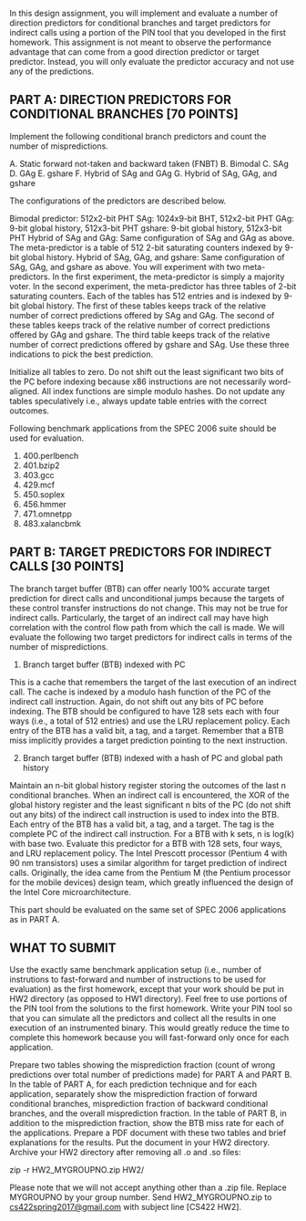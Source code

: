 In this design assignment, you will implement and evaluate a number of
direction predictors for conditional branches and target predictors for indirect calls
using a portion of the PIN tool that you developed in the first homework.
This assignment is not meant to observe the performance advantage
that can come from a good direction predictor or target predictor. Instead, you will 
only evaluate the predictor accuracy and not use any of the predictions.

PART A: DIRECTION PREDICTORS FOR CONDITIONAL BRANCHES [70 POINTS]
------------------------------------------------------------------

Implement the following conditional branch predictors and count the number of mispredictions.

A. Static forward not-taken and backward taken (FNBT)
B. Bimodal
C. SAg
D. GAg
E. gshare
F. Hybrid of SAg and GAg
G. Hybrid of SAg, GAg, and gshare

The configurations of the predictors are described below.

Bimodal predictor: 512x2-bit PHT
SAg: 1024x9-bit BHT, 512x2-bit PHT
GAg: 9-bit global history, 512x3-bit PHT
gshare: 9-bit global history, 512x3-bit PHT
Hybrid of SAg and GAg: Same configuration of SAg and GAg as above. The meta-predictor is a table of 512 2-bit saturating counters indexed by 9-bit global history.
Hybrid of SAg, GAg, and gshare: Same configuration of SAg, GAg, and gshare as above. You will experiment with two meta-predictors. In the
first experiment, the meta-predictor is simply a majority voter. In the second experiment, the meta-predictor has three tables of
2-bit saturating counters. Each of the tables has 512 entries and is indexed by 9-bit global history. The first of these tables keeps track of
the relative number of correct predictions offered by SAg and GAg. The second of these tables keeps track of the relative number of correct 
predictions offered by GAg and gshare. The third table keeps track of the relative number of correct predictions offered by gshare and SAg.
Use these three indications to pick the best prediction.

Initialize all tables to zero. Do not shift out the least significant two bits of the PC before indexing because x86 instructions are
not necessarily word-aligned. All index functions are simple modulo hashes. Do not update any tables speculatively i.e., always update table 
entries with the correct outcomes.

Following benchmark applications from the SPEC 2006 suite should be used for evaluation.

1.  400.perlbench
2.  401.bzip2
3.  403.gcc
4.  429.mcf
5.  450.soplex
6.  456.hmmer
7.  471.omnetpp
8.  483.xalancbmk

PART B: TARGET PREDICTORS FOR INDIRECT CALLS [30 POINTS]
---------------------------------------------------------

The branch target buffer (BTB) can offer nearly 100% accurate target prediction for 
direct calls and unconditional jumps because the targets of these control transfer
instructions do not change. This may not be true for indirect calls. Particularly,
the target of an indirect call may have high correlation with the control flow
path from which the call is made. We will evaluate the following two target predictors 
for indirect calls in terms of the number of mispredictions.

1. Branch target buffer (BTB) indexed with PC

This is a cache that remembers the target of the last execution of an indirect call.
The cache is indexed by a modulo hash function of the PC of the indirect call instruction.
Again, do not shift out any bits of PC before indexing. The BTB should be configured to have
128 sets each with four ways (i.e., a total of 512 entries) and use the LRU replacement policy.
Each entry of the BTB has a valid bit, a tag, and a target. Remember that a BTB miss implicitly
provides a target prediction pointing to the next instruction.

2. Branch target buffer (BTB) indexed with a hash of PC and global path history

Maintain an n-bit global history register storing the outcomes of the last n
conditional branches. When an indirect call is encountered, the XOR of the
global history register and the least significant n bits of the PC (do not shift out any bits)
of the indirect call instruction is used to index into the BTB. Each entry of the BTB 
has a valid bit, a tag, and a target. The tag is the complete PC of the indirect call instruction.
For a BTB with k sets, n is log(k) with base two. Evaluate this predictor for a BTB
with 128 sets, four ways, and LRU replacement policy. The Intel Prescott processor (Pentium 4 with 
90 nm transistors) uses a similar algorithm for target prediction of indirect calls. Originally, the
idea came from the Pentium M (the Pentium processor for the mobile devices) design team, which
greatly influenced the design of the Intel Core microarchitecture.

This part should be evaluated on the same set of SPEC 2006 applications as in PART A.

WHAT TO SUBMIT
--------------

Use the exactly same benchmark application setup (i.e., number of instrutions
to fast-forward and number of instructions to be used for evaluation) as the
first homework, except that your work should be put in HW2 directory (as opposed
to HW1 directory). Feel free to use portions of the PIN tool from the solutions
to the first homework. Write your PIN tool so that you can simulate all the predictors
and collect all the results in one execution of an instrumented binary. This would 
greatly reduce the time to complete this homework because you will fast-forward only 
once for each application.

Prepare two tables showing the misprediction fraction (count of wrong predictions
over total number of predictions made) for PART A and PART B.
In the table of PART A, for each prediction technique and for each application, separately show 
the misprediction fraction of forward conditional branches, misprediction fraction of backward 
conditional branches, and the overall misprediction fraction.
In the table of PART B, in addition to the misprediction fraction, show the BTB miss rate
for each of the applications.
Prepare a PDF document with these two tables and brief explanations for the results. Put 
the document in your HW2 directory. Archive your HW2 directory after removing all .o and .so files:

zip -r HW2_MYGROUPNO.zip HW2/

Please note that we will not accept anything other than a .zip file. Replace
MYGROUPNO by your group number. Send HW2_MYGROUPNO.zip to cs422spring2017@gmail.com
with subject line [CS422 HW2].

